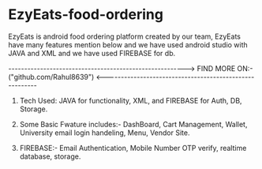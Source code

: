 # EzyEats-food-ordering
EzyEats is android food ordering platform created by our team, EzyEats have many features mention below and we have used android studio with JAVA and XML and we have used FIREBASE for db.

--------------------------------------------------------> FIND MORE ON:- ("github.com/Rahul8639") <--------------------------------------------------------

1. Tech Used:  JAVA for functionality, XML, and FIREBASE for Auth, DB, Storage.

2. Some Basic Fwature includes:-
   DashBoard, Cart Management, Wallet, University email login handeling,
   Menu, Vendor Site.
   
4. FIREBASE:-
   Email Authentication, Mobile Number OTP verify,
   realtime database, storage.
